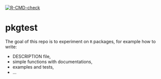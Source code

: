 <!-- badges: start -->
[![R-CMD-check](https://github.com/ptds2021/pkgtest/workflows/R-CMD-check/badge.svg)](https://github.com/ptds2021/pkgtest/actions)
<!-- badges: end -->

# pkgtest

The goal of this repo is to experiment on `R` packages, for example
how to write:
* DESCRIPTION file,
* simple functions with documentations,
* examples and tests,
* ...
# 
